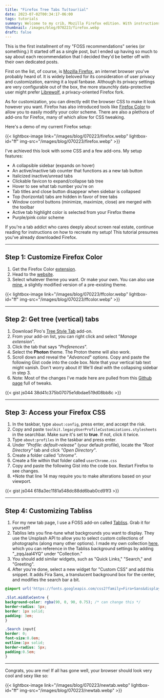 ```yaml
---
title: "Firefox Tree Tabs Tu(tour)ial"
date: 2023-07-02T00:34:17-06:00
tags: tutorials
summary: Welcome to my crib, Mozilla Firefox edition. With instructions on how to recreate it!
thumbnail: /images/blog/070223/firefox.webp
draft: false
---
```


This is the first installment of my "FOSS recommendations" series (or something.) It started off as a single post, but I ended up having so much to say about each recommendation that I decided they'd be better off with their own dedicated posts.

First on the list, of course, is [Mozilla Firefox](https://www.mozilla.org/en-US/firefox/new/), an internet browser you've probably heard of. It is widely beloved for its consideration of user privacy and customization, earning it a loyal fanbase. Although its privacy settings are very configurable out of the box, the more staunchly data-protective user might prefer [Librewolf](https://librewolf.net/), a privacy-oriented Firefox fork. 

As for customization, you can directly edit the browser CSS to make it look however you want. Firefox has also introduced tools like [Firefox Color](https://color.firefox.com/) to allow you to easily modify your color scheme. There are also a plethora of add-ons for Firefox, many of which allow for CSS tweaking. 

Here's a demo of my current Firefox setup:

{{< lightbox-image link="/images/blog/070223/firefox.webp" lightbox-id="ff" img-src="/images/blog/070223/firefox.webp" >}}

I've achieved this look with some CSS and a few add-ons. My setup features:
- A collapsible sidebar (expands on hover)
- An active/inactive tab counter that functions as a new tab button
- Italicized inactive/unread tabs 
- Clickable favicon to expand/collapse tab tree
- Hover to see what tab number you're on
- Tab titles and close button disappear when sidebar is collapsed 
- Top (horizontal) tabs are hidden in favor of tree tabs
- Window control buttons (minimize, maximize, close) are merged with the toolbar
- Active tab highlight color is selected from your Firefox theme
- Purple/pink color scheme

If you're a tab addict who cares deeply about screen real estate, continue reading for instructions on how to recreate my setup! This tutorial presumes you've already downloaded Firefox.

---

## Step 1: Customize Firefox Color
1. Get the Firefox Color [extension](https://addons.mozilla.org/en-US/firefox/addon/firefox-color/).
2. Head to the [website](https://color.firefox.com/).
3. Select whatever theme you want. Or make your own. You can also use [mine](https://color.firefox.com/?theme=XQAAAAI0AQAAAAAAAABBqYhm849SCia2CaaEGccwS-xNKlhhT7FcjMwJkEgE5uIU5XaaD-dDbJMXbYZiL9mB2eGL-22JKioNeP3kvNUGuFv85O6OCkMLhqTiAoy9NAf0li2BqE7IH_5i9zdkfuV24Q3C7VoAKA0TvFqaSMgczr6T5EO2b9XMA1WbCYMMRQEwU00jlqBbM35zYK5Hq7odbTonreJyxRSKaDyzFUdABtPZVnYYbjQmlZ1tNwHmYR-LPEU_frmNaxCV9Y3sRkWYzc3p-Y3GgElyLPb75YSX_z2cpQA), a slightly modified version of a pre-existing theme. 

{{< lightbox-image link="/images/blog/070223/ffcolor.webp" lightbox-id="ff" img-src="/images/blog/070223/ffcolor.webp" >}}

---

## Step 2: Get tree (vertical) tabs
1. Download Piro's [Tree Style Tab](https://addons.mozilla.org/en-US/firefox/addon/tree-style-tab/) add-on.
2. From your add-on list, you can right click and select "*Manage extension*".
3. Click the tab that says "*Preferences*".
4. Select the **Photon** theme. The Proton theme will also work.
5. Scroll down and reveal the "*Advanced*" options. Copy and paste the following Gist code into the code box. Note that your vertical tab text might vanish. Don't worry about it! We'll deal with the collapsing sidebar in step 3.
6. Note: Most of the changes I've made here are pulled from this [Github page](https://github.com/piroor/treestyletab/wiki/Code-snippets-for-custom-style-rules) full of tweaks. 

{{< gist js044 38d41c375b07075e1dbdae519d08bb8c >}}    

---

## Step 3: Access your Firefox CSS
1. In the taskbar, type `about:config`, press enter, and accept the risk.
2. Copy and paste `toolkit.legacyUserProfileCustomizations.stylesheets` in the searchbar. Make sure it's set to **true**. If not, click it twice.
3. Type `about:profiles` in the taskbar and press enter.
4. Under *"Profile: default-release"* (your default profile), locate the *"Root Directory"* tab and click *"Open Directory"*. 
5. Create a folder called *"chrome"*.
6. Create a file within that folder called `userChrome.css`
7. Copy and paste the following Gist into the code box. Restart Firefox to see changes. 
8. *Note that line 14 may require you to make alterations based on your viewport.

{{< gist js044 618a3ec1181a548dc88dd6bab0cd91f3 >}}    

---

## Step 4: Customizing Tabliss
1. For my new tab page, I use a FOSS add-on called [Tabliss](https://addons.mozilla.org/en-US/firefox/addon/tabliss/). Grab it for yourself!
2. Tabliss lets you fine-tune what backgrounds you want to display. They use the Unsplash API to allow you to select custom collections of photographs (along many other options). I made my own collection [here](https://unsplash.com/collections/_zqqJaaI4YQ/neon-purple), which you can reference in the Tabliss background settings by adding "_zqqJaaI4YQ" under "Collection."
3. You should add similar widgets, such as "Quick Links," "Search," and "Greeting". 
4. After you're done, select a new widget for "Custom CSS" and add this snippet. It adds Fira Sans, a translucent background box for the center, and modifies the search bar a bit.

```css
@import url('https://fonts.googleapis.com/css2?family=Fira+Sans&display=swap');

.Slot.middleCentre {
background-color: rgba(90, 0, 90, 0.75); /* can change this */
border-radius: 5px;
border: 1px solid;
padding: 3em;
}

.Search input{
border: 0;
font-size:0.8em; 
outline:1px solid; 
border-radius: 5px;
padding:0.5em; 
}
```
---

Congrats, you are me! If all has gone well, your browser should look very cool and sexy like so:

{{< lightbox-image link="/images/blog/070223/newtab.webp" lightbox-id="ff" img-src="/images/blog/070223/newtab.webp" >}}
 